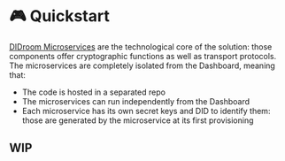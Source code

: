 # 🎮 Quickstart

[DIDroom Microservices](/solution#didroom-microservices) are the technological core of the solution: those components offer cryptographic functions as well as transport protocols. The microservices are completely isolated from the Dashboard, meaning that: 
- The code is hosted in a separated repo
- The microservices can run independently from the Dashboard
- Each microservice has its own secret keys and DID to identify them: those are generated by the microservice at its first provisioning
 
## WIP

